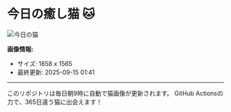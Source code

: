 # 今日の癒し猫 🐱

![今日の猫](https://cdn2.thecatapi.com/images/iyFN2mF8l.jpg)

**画像情報:**
- サイズ: 1858 x 1565
- 最終更新: 2025-09-15 01:41

---

このリポジトリは毎日朝9時に自動で猫画像が更新されます。
GitHub Actionsの力で、365日違う猫に出会えます！
